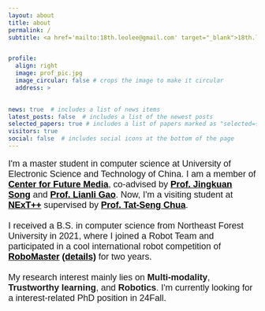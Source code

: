 ```yaml
---
layout: about
title: about
permalink: /
subtitle: <a href='mailto:18th.leolee@gmail.com' target="_blank">18th.leolee@gmail.com</a> <br> <i>Let the research be the goal, not the tool.</i>


profile:
  align: right
  image: prof_pic.jpg
  image_circular: false # crops the image to make it circular
  address: >

    
news: true  # includes a list of news items
latest_posts: false  # includes a list of the newest posts
selected_papers: true # includes a list of papers marked as "selected={true}"
visitors: true
social: false  # includes social icons at the bottom of the page
---
```


<style>
    /* Define a CSS rule to change the color of links to black */
    a {
        color: black;
        font-weight: bold;
    }
</style>

<p style="font-family: Arial, sans-serif; font-size: 18px">I'm a master student in computer science at University of Electronic Science and Technology of China. I am a member of <a href="https://cfm.uestc.edu.cn/index" style="font-weight: bolder;">Center for Future Media</a>, co-advised by <a href="https://jingkuansong.github.io/" style="font-weight: bold;">Prof. Jingkuan Song</a> and <a href="https://lianligao.github.io/" style="font-weight: bold;">Prof. Lianli Gao</a>. Now, I'm a visiting student at <a href="https://www.nextcenter.org/" style="font-weight: bold;">NExT++</a> supervised by <a href="https://www.chuatatseng.com/" style="font-weight: bold;">Prof. Tat-Seng Chua</a>. 
<br>
<br>
I received a B.S. in computer science from Northeast Forest University in 2021, where I joined a Robot Team and participated in a cool international robot competition of <a href="https://www.robomaster.com/en-US" style="font-weight: bold;">RoboMaster</a> <a href="https://leolee99.github.io/projects/RoboMaster/" style="font-weight: bold;">(details)</a> for two years. 
<br>
<br>
My research interest mainly lies on <b>Multi-modality</b>, <b>Trustworthy learning</b>, and <b>Robotics</b>. I'm currently looking for a interest-related PhD position in 24Fall.</p> 



<!--
<style>
  #clustrmaps {
    visibility: none;
  }
</style>
<script type="text/javascript" id="clustrmaps" src="//clustrmaps.com/map_v2.js?d=EFDw3X-pVGMpgH4phF7DcgUxUMkP6sKhDFZJ8uGGAjY&cl=ffffff&w=a"></script>
-->

<script>
var _hmt = _hmt || [];
(function() {
  var hm = document.createElement("script");
  hm.src = "https://hm.baidu.com/hm.js?2d4937c996930a7effc3c3120120f7d4";
  var s = document.getElementsByTagName("script")[0]; 
  s.parentNode.insertBefore(hm, s);
})();
</script>

